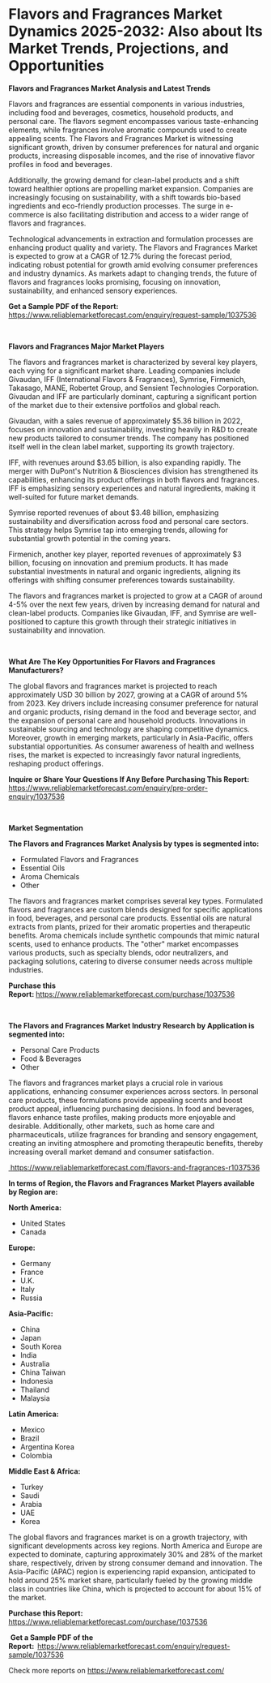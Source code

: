 <p><h1>Flavors and Fragrances Market Dynamics 2025-2032: Also about Its Market Trends, Projections, and Opportunities</h1></p><p><strong>Flavors and Fragrances Market Analysis and Latest Trends</strong></p>
<p><p>Flavors and fragrances are essential components in various industries, including food and beverages, cosmetics, household products, and personal care. The flavors segment encompasses various taste-enhancing elements, while fragrances involve aromatic compounds used to create appealing scents. The Flavors and Fragrances Market is witnessing significant growth, driven by consumer preferences for natural and organic products, increasing disposable incomes, and the rise of innovative flavor profiles in food and beverages.</p><p>Additionally, the growing demand for clean-label products and a shift toward healthier options are propelling market expansion. Companies are increasingly focusing on sustainability, with a shift towards bio-based ingredients and eco-friendly production processes. The surge in e-commerce is also facilitating distribution and access to a wider range of flavors and fragrances.</p><p>Technological advancements in extraction and formulation processes are enhancing product quality and variety. The Flavors and Fragrances Market is expected to grow at a CAGR of 12.7% during the forecast period, indicating robust potential for growth amid evolving consumer preferences and industry dynamics. As markets adapt to changing trends, the future of flavors and fragrances looks promising, focusing on innovation, sustainability, and enhanced sensory experiences.</p></p>
<p><strong>Get a Sample PDF of the Report:&nbsp;</strong> <a href="https://www.reliablemarketforecast.com/enquiry/request-sample/1037536?utm_campaign=2472&utm_medium=2&utm_source=Github&utm_content=ia&utm_term=02042025&utm_id=flavors-and-fragrances">https://www.reliablemarketforecast.com/enquiry/request-sample/1037536</a></p>
<p>&nbsp;</p>
<p><strong>Flavors and Fragrances Major Market Players</strong></p>
<p><p>The flavors and fragrances market is characterized by several key players, each vying for a significant market share. Leading companies include Givaudan, IFF (International Flavors & Fragrances), Symrise, Firmenich, Takasago, MANE, Robertet Group, and Sensient Technologies Corporation. Givaudan and IFF are particularly dominant, capturing a significant portion of the market due to their extensive portfolios and global reach.</p><p>Givaudan, with a sales revenue of approximately $5.36 billion in 2022, focuses on innovation and sustainability, investing heavily in R&D to create new products tailored to consumer trends. The company has positioned itself well in the clean label market, supporting its growth trajectory.</p><p>IFF, with revenues around $3.65 billion, is also expanding rapidly. The merger with DuPont's Nutrition & Biosciences division has strengthened its capabilities, enhancing its product offerings in both flavors and fragrances. IFF is emphasizing sensory experiences and natural ingredients, making it well-suited for future market demands.</p><p>Symrise reported revenues of about $3.48 billion, emphasizing sustainability and diversification across food and personal care sectors. This strategy helps Symrise tap into emerging trends, allowing for substantial growth potential in the coming years.</p><p>Firmenich, another key player, reported revenues of approximately $3 billion, focusing on innovation and premium products. It has made substantial investments in natural and organic ingredients, aligning its offerings with shifting consumer preferences towards sustainability.</p><p>The flavors and fragrances market is projected to grow at a CAGR of around 4-5% over the next few years, driven by increasing demand for natural and clean-label products. Companies like Givaudan, IFF, and Symrise are well-positioned to capture this growth through their strategic initiatives in sustainability and innovation.</p></p>
<p>&nbsp;</p>
<p><strong>What Are The Key Opportunities For Flavors and Fragrances Manufacturers?</strong></p>
<p><p>The global flavors and fragrances market is projected to reach approximately USD 30 billion by 2027, growing at a CAGR of around 5% from 2023. Key drivers include increasing consumer preference for natural and organic products, rising demand in the food and beverage sector, and the expansion of personal care and household products. Innovations in sustainable sourcing and technology are shaping competitive dynamics. Moreover, growth in emerging markets, particularly in Asia-Pacific, offers substantial opportunities. As consumer awareness of health and wellness rises, the market is expected to increasingly favor natural ingredients, reshaping product offerings.</p></p>
<p><strong>Inquire or Share Your Questions If Any Before Purchasing This Report:</strong> <a href="https://www.reliablemarketforecast.com/enquiry/pre-order-enquiry/1037536?utm_campaign=2472&utm_medium=2&utm_source=Github&utm_content=ia&utm_term=02042025&utm_id=flavors-and-fragrances">https://www.reliablemarketforecast.com/enquiry/pre-order-enquiry/1037536</a></p>
<p>&nbsp;</p>
<p><strong>Market Segmentation</strong></p>
<p><strong>The Flavors and Fragrances Market Analysis by types is segmented into:</strong></p>
<p><ul><li>Formulated Flavors and Fragrances</li><li>Essential Oils</li><li>Aroma Chemicals</li><li>Other</li></ul></p>
<p><p>The flavors and fragrances market comprises several key types. Formulated flavors and fragrances are custom blends designed for specific applications in food, beverages, and personal care products. Essential oils are natural extracts from plants, prized for their aromatic properties and therapeutic benefits. Aroma chemicals include synthetic compounds that mimic natural scents, used to enhance products. The "other" market encompasses various products, such as specialty blends, odor neutralizers, and packaging solutions, catering to diverse consumer needs across multiple industries.</p></p>
<p><strong>Purchase this Report:&nbsp;</strong><a href="https://www.reliablemarketforecast.com/purchase/1037536?utm_campaign=2472&utm_medium=2&utm_source=Github&utm_content=ia&utm_term=02042025&utm_id=flavors-and-fragrances">https://www.reliablemarketforecast.com/purchase/1037536</a></p>
<p>&nbsp;</p>
<p><strong>The Flavors and Fragrances Market Industry Research by Application is segmented into:</strong></p>
<p><ul><li>Personal Care Products</li><li>Food & Beverages</li><li>Other</li></ul></p>
<p><p>The flavors and fragrances market plays a crucial role in various applications, enhancing consumer experiences across sectors. In personal care products, these formulations provide appealing scents and boost product appeal, influencing purchasing decisions. In food and beverages, flavors enhance taste profiles, making products more enjoyable and desirable. Additionally, other markets, such as home care and pharmaceuticals, utilize fragrances for branding and sensory engagement, creating an inviting atmosphere and promoting therapeutic benefits, thereby increasing overall market demand and consumer satisfaction.</p></p>
<p><a href="https://www.reliablemarketforecast.com/flavors-and-fragrances-r1037536?utm_campaign=2472&utm_medium=2&utm_source=Github&utm_content=ia&utm_term=02042025&utm_id=flavors-and-fragrances">&nbsp;https://www.reliablemarketforecast.com/flavors-and-fragrances-r1037536</a></p>
<p><strong>In terms of Region, the Flavors and Fragrances Market Players available by Region are:</strong></p>
<p>
    <p> <strong> North America: </strong>
        <ul>
            <li>United States</li>
            <li>Canada</li>
        </ul>
        </p> 
    <p> <strong> Europe: </strong>
        <ul>
            <li>Germany</li>
            <li>France</li>
            <li>U.K.</li>
            <li>Italy</li>
            <li>Russia</li>
        </ul>
        </p> 
    <p> <strong> Asia-Pacific: </strong>
        <ul>
            <li>China</li>
            <li>Japan</li>
            <li>South Korea</li>
            <li>India</li>
            <li>Australia</li>
            <li>China Taiwan</li>
            <li>Indonesia</li>
            <li>Thailand</li>
            <li>Malaysia</li>
        </ul>
        </p> 
    <p> <strong> Latin America: </strong>
        <ul>
            <li>Mexico</li>
            <li>Brazil</li>
            <li>Argentina Korea</li>
            <li>Colombia</li>
        </ul>
        </p> 
    <p> <strong> Middle East & Africa: </strong>
        <ul>
            <li>Turkey</li>
            <li>Saudi</li>
            <li>Arabia</li>
            <li>UAE</li>
            <li>Korea</li>
        </ul>
    </p>
    </p>
<p><p>The global flavors and fragrances market is on a growth trajectory, with significant developments across key regions. North America and Europe are expected to dominate, capturing approximately 30% and 28% of the market share, respectively, driven by strong consumer demand and innovation. The Asia-Pacific (APAC) region is experiencing rapid expansion, anticipated to hold around 25% market share, particularly fueled by the growing middle class in countries like China, which is projected to account for about 15% of the market.</p></p>
<p><strong>Purchase this Report: </strong><a href="https://www.reliablemarketforecast.com/purchase/1037536?utm_campaign=2472&utm_medium=2&utm_source=Github&utm_content=ia&utm_term=02042025&utm_id=flavors-and-fragrances">https://www.reliablemarketforecast.com/purchase/1037536</a></p>
<p>&nbsp;<strong>Get a Sample PDF of the Report:&nbsp;&nbsp;</strong><a href="https://www.reliablemarketforecast.com/enquiry/request-sample/1037536?utm_campaign=2472&utm_medium=2&utm_source=Github&utm_content=ia&utm_term=02042025&utm_id=flavors-and-fragrances">https://www.reliablemarketforecast.com/enquiry/request-sample/1037536</a></p>
<p><strong></strong></p>
<p>Check more reports on <a href="https://www.reliablemarketforecast.com/?utm_campaign=2472&utm_medium=2&utm_source=Github&utm_content=ia&utm_term=02042025&utm_id=flavors-and-fragrances">https://www.reliablemarketforecast.com/</a></p>